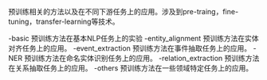 预训练相关的方法以及在不同下游任务上的应用。涉及到pre-traing，fine-tuning，transfer-learning等技术。

  -basic 预训练方法在基本NLP任务上的实验
  -entity_alignment 预训练方法在实体对齐任务上的应用。
  -event_extraction 预训练方法在事件抽取任务上的应用。
  -NER 预训练方法在命名实体识别任务上的应用。
  -relation_extraction 预训练方法在关系抽取任务上的应用。
  -others 预训练方法在一些领域特定任务上的应用。

